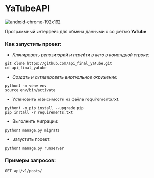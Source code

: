 # YaTubeAPI
![android-chrome-192x192](https://user-images.githubusercontent.com/19632240/224033450-66a55bd2-10a7-40da-85a0-dfefa08549b3.png)


Программный интерфейс для обмена данными с соцсетью **YaTube**

### Как запустить проект:
- _Клонировать репозиторий и перейти в него в командной строке:_
```
git clone https://github.com/api_final_yatube.git
cd api_final_yatube
```
- _Cоздать и активировать виртуальное окружение:_
```
python3 -m venv env
source env/bin/activate
```
- Установить зависимости из файла requirements.txt:
```
python3 -m pip install --upgrade pip
pip install -r requirements.txt
```
- Выполнить миграции:
```
python3 manage.py migrate
```
- Запустить проект:
```
python3 manage.py runserver
```

### Примеры запросов:
```
GET api/v1/posts/
```
